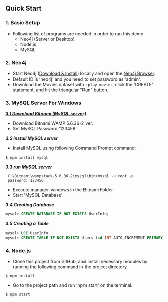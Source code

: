
## Quick Start
### 1. Basic Setup
* Following list of programs are needed in order to run this demo
    * Neo4j (Server or Desktop)
    * Node.js
    * MySQL

### 2. Neo4j
* Start Neo4j ([Download & Install](http://neo4j.com/download)) locally and open the [Neo4j Browser](http://localhost:7474).
* Default ID is 'neo4j' and you need to set password as 'admin'.
* Download the Movies dataset with `:play movies`, click the 'CREATE' statement, and hit the triangular "Run" button.

### 3. MySQL Server For Windows 


[***3.1 Download Bitnami (MySQL server)***](https://bitnami.com/stack/wamp)


* Download Bitnami WAMP 5.6.36-2 ver. 
* Set MySQL Password '123456'

***3.2 install MySQL server***
* Install MySQL using following Command Prompt command:
```
$ npm install mysql
```

***3.3 run MySQL server***
```
 C:\Bitnami\wampstack-5.6.36-2\mysql\bin>mysql -u root -p
 password: 123456
```
* Execute manager-windows in the Bitnami Folder
* Start 'MySQL Database'

***3.4 Creating Database***
```sql
mysql> CREATE DATABASE IF NOT EXISTS UserInfo;
```

***3.5 Creating a Table***
```sql
mysql> USE UserInfo
mysql> CREATE TABLE IF NOT EXISTS Users (id INT AUTO_INCREMENT PRIMARY KEY, profileid VARCHAR(30), token VARCHAR(200), email VARCHAR(30), password VARCHAR(100))
```

### 4. Node.js
* Clone this project from GitHub, and install necessary modules by running the following command in the project directory.
```
$ npm install
```
* Go to the project path and run 'npm start' on the terminal.

```
$ npm start
```
